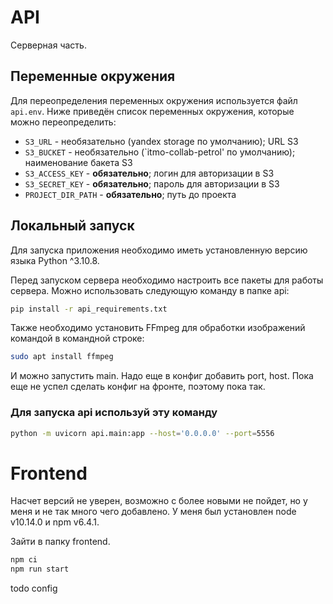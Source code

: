 # API

Серверная часть.

## Переменные окружения

Для переопределения переменных окружения используется файл `api.env`. Ниже приведён список переменных окружения, которые можно переопределить:

- `S3_URL` - необязательно (yandex storage по умолчанию); URL S3
- `S3_BUCKET` - необязательно (`itmo-collab-petrol' по умолчанию); наименование бакета S3
- `S3_ACCESS_KEY` - **обязательно**; логин для авторизации в S3
- `S3_SECRET_KEY` - **обязательно**; пароль для авторизации в S3
- `PROJECT_DIR_PATH` - **обязательно**; путь до проекта

## Локальный запуск


Для запуска приложения необходимо иметь установленную версию языка Python ^3.10.8.

Перед запуском сервера необходимо настроить все пакеты для работы сервера. Можно использовать следующую команду в папке api:
```bash
pip install -r api_requirements.txt
```
Также необходимо установить FFmpeg для обработки изображений командой в командной строке:

```bash
sudo apt install ffmpeg
```
И можно запустить main. Надо еще в конфиг добавить port, host. Пока еще не успел сделать конфиг на фронте, поэтому пока так.

### Для запуска api используй эту команду
```bash
python -m uvicorn api.main:app --host='0.0.0.0' --port=5556
```

# Frontend
Насчет версий не уверен, возможно с более новыми не пойдет, но у меня и не так много чего добавлено. У меня был установлен node v10.14.0 и npm v6.4.1.

Зайти в папку frontend. 
```bash
npm ci
npm run start
```
todo config
